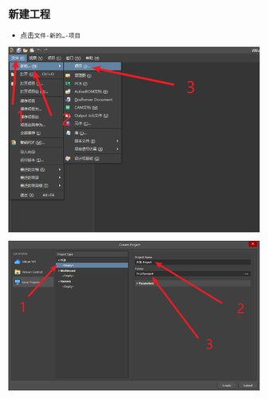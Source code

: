 ## 新建工程

- 点击`文件-新的…-项目`

![](肥猫的小世界/肥猫的学习世界/硬件%20PCB/AD25基础使用简单教程/一新建项目工程.png)


![](肥猫的小世界/肥猫的学习世界/硬件%20PCB/AD25基础使用简单教程/一新建项目工程-1.png)

